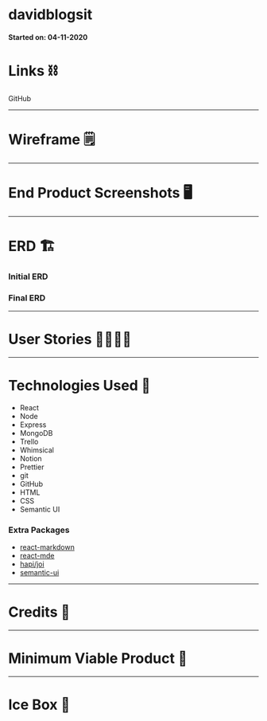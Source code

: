 # davidblogsit
#### Started on: 04-11-2020



# Links ⛓

GitHub


---

# Wireframe 🗒



---

# End Product Screenshots 🖥



---

# ERD 🏗

### Initial ERD



### Final ERD



---

# User Stories 👩‍💻👨‍💻



---

# Technologies Used 💾

- React
- Node
- Express
- MongoDB
- Trello
- Whimsical
- Notion
- Prettier
- git
- GitHub
- HTML
- CSS
- Semantic UI

### Extra Packages

- [react-markdown](https://github.com/rexxars/react-markdown)
- [react-mde](https://github.com/andrerpena/react-mde)
- [hapi/joi](https://github.com/hapijs/joi)
- [semantic-ui](https://react.semantic-ui.com/)

---

# Credits 🙌



---

# Minimum Viable Product 🎯



---

# Ice Box 🧊

